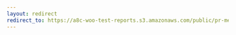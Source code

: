```yaml
---
layout: redirect
redirect_to: https://a8c-woo-test-reports.s3.amazonaws.com/public/pr-merge/39811/api/index.html
---
```

